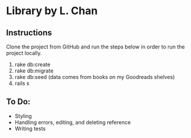 # Library by L. Chan

## Instructions

Clone the project from GitHub and run the steps below in order to run the project locally.

1. rake db:create
2. rake db:migrate
3. rake db:seed (data comes from books on my Goodreads shelves)
4. rails s

## To Do:

- Styling
- Handling errors, editing, and deleting reference
- Writing tests
